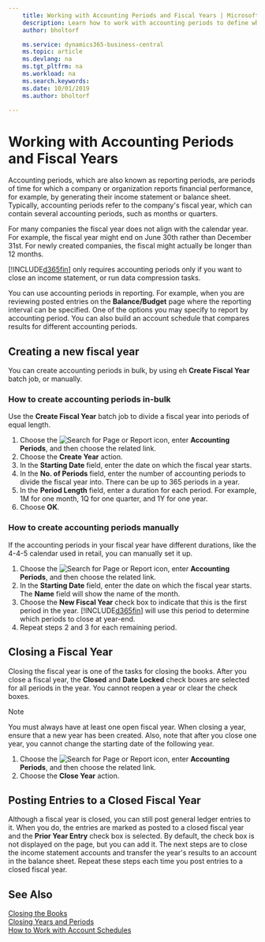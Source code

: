 ```yaml
---
    title: Working with Accounting Periods and Fiscal Years | Microsoft Docs
    description: Learn how to work with accounting periods to define when your company reports financial performance.
    author: bholtorf

    ms.service: dynamics365-business-central
    ms.topic: article
    ms.devlang: na
    ms.tgt_pltfrm: na
    ms.workload: na
    ms.search.keywords:
    ms.date: 10/01/2019
    ms.author: bholtorf

---
```

# Working with Accounting Periods and Fiscal Years
Accounting periods, which are also known as reporting periods, are periods of time for which a company or organization reports financial performance, for example, by generating their income statement or balance sheet. Typically, accounting periods refer to the company's fiscal year, which can contain several accounting periods, such as months or quarters.

For many companies the fiscal year does not align with the calendar year. For example, the fiscal year might end on June 30th rather than December 31st. For newly created companies, the fiscal might actually be longer than 12 months. 

[!INCLUDE[d365fin](includes/d365fin_md.md)] only requires accounting periods only if you want to close an income statement, or run data compression tasks. 

You can use accounting periods in reporting. For example, when you are reviewing posted entries on the **Balance/Budget** page where the reporting interval can be specified. One of the options you may specify to report by accounting period. You can also build an account schedule that compares results for different accounting periods.

## Creating a new fiscal year
You can create accounting periods in bulk, by using eh **Create Fiscal Year** batch job, or manually.

### How to create accounting periods in-bulk
Use the **Create Fiscal Year** batch job to divide a fiscal year into periods of equal length.  

1. Choose the ![Search for Page or Report](media/ui-search/search_small.png "Search for Page or Report icon") icon, enter **Accounting Periods**, and then choose the related link.  
2. Choose the **Create Year** action.  <!--What about the Scheduling option? Should we mention that? There's also the Report Output Type field...-->
3. In the **Starting Date** field, enter the date on which the fiscal year starts.  
4. In the **No. of Periods** field, enter the number of accounting periods to divide the fiscal year into. There can be up to 365 periods in a year.  
5. In the **Period Length** field, enter a duration for each period. For example, 1M for one month, 1Q for one quarter, and 1Y for one year.  
6. Choose **OK**.  

### How to create accounting periods manually
If the accounting periods in your fiscal year have different durations, like the 4-4-5 calendar used in retail, you can manually set it up.  
  
1. Choose the ![Search for Page or Report](media/ui-search/search_small.png "Search for Page or Report icon") icon, enter **Accounting Periods**, and then choose the related link.  
2. In the **Starting Date** field, enter the date on which the fiscal year starts. The **Name** field will show the name of the month.  
3. Choose the **New Fiscal Year** check box to indicate that this is the first period in the year. [!INCLUDE[d365fin](includes/d365fin_md.md)] will use this period to determine which periods to close at year-end.
4. Repeat steps 2 and 3 for each remaining period.  

## Closing a Fiscal Year
Closing the fiscal year is one of the tasks for closing the books. After you close a fiscal year, the **Closed** and **Date Locked** check boxes are selected for all periods in the year. You cannot reopen a year or clear the check boxes.

> [!NOTE]  
>  You must always have at least one open fiscal year. When closing a year, ensure that a new year has been created. Also, note that after you close one year, you cannot change the starting date of the following year.

1. Choose the ![Search for Page or Report](media/ui-search/search_small.png "Search for Page or Report icon") icon, enter **Accounting Periods**, and then choose the related link.  
2. Choose the **Close Year** action.  

## Posting Entries to a Closed Fiscal Year
Although a fiscal year is closed, you can still post general ledger entries to it. When you do, the entries are marked as posted to a closed fiscal year and the **Prior Year Entry** check box is selected. By default, the check box is not displayed on the page, but you can add it. The next steps are to close the income statement accounts and transfer the year's results to an account in the balance sheet. Repeat these steps each time you post entries to a closed fiscal year.

## See Also
[Closing the Books](year-close-books.md)  
[Closing Years and Periods](year-close-years-periods.md)  
[How to Work with Account Schedules](bi-how-work-account-schedule.md)  
  





